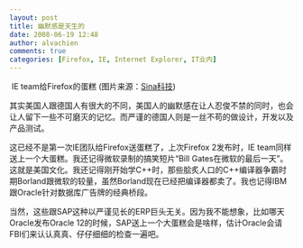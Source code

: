 ```yaml
---
layout: post
title: 幽默感是天生的
date: 2008-06-19 12:48
author: alvachien
comments: true
categories: [Firefox, IE, Internet Explorer, IT业内]
---
```

<img src="http://i0.sinaimg.cn/IT/ul/2008/0619/U58P2DT20080619095222.jpg" alt="" /> 
IE team给Firefox的蛋糕 (图片来源：<a href="http://tech.sina.com.cn/">Sina科技</a>)

其实美国人跟德国人有很大的不同，美国人的幽默感在让人忍俊不禁的同时，也会让人留下一些不可磨灭的记忆。而严谨的德国人则是一丝不苟的做设计，开发以及产品测试。

这已经不是第一次IE团队给Firefox送蛋糕了，上次Firefox 2发布时，IE team同样送上一个大蛋糕。我还记得微软录制的搞笑短片“Bill Gates在微软的最后一天”。这就是美国文化。我还记得刚开始学C++时，那些脍炙人口的C++编译器争霸时期Borland跟微软的较量，虽然Borland现在已经把编译器都卖了。我也记得IBM跟Oracle针对数据库广告牌的经典桥段。

当然，这些跟SAP这种以严谨见长的ERP巨头无关。因为我不能想象，比如哪天Oracle发布Oracle 12的时候，SAP送上一个大蛋糕会是啥样，估计Oracle会请FBI们来认认真真、仔仔细细的检查一遍吧。

